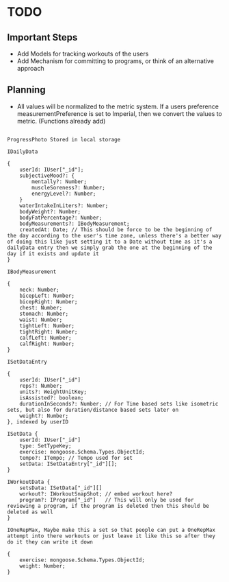 # TODO

## Important Steps

- Add Models for tracking workouts of the users
- Add Mechanism for committing to programs, or think of an alternative approach


## Planning

* All values will be normalized to the metric system. If a users preference measurementPreference is set to Imperial, then we convert the values to metric. (Functions already add)

```

ProgressPhoto Stored in local storage

IDailyData

{
    userId: IUser["_id"];
    subjectiveMood?: {
        mentally?: Number;
        muscleSoreness?: Number;
        energyLevel?: Number;
    }
    waterIntakeInLiters?: Number;
    bodyWeight?: Number;
    bodyFatPercentage?: Number;
    bodyMeasurements?: IBodyMeasurement;
    createdAt: Date; // This should be force to be the beginning of the day according to the user's time zone, unless there's a better way of doing this like just setting it to a Date without time as it's a dailyData entry then we simply grab the one at the beginning of the day if it exists and update it
}

IBodyMeasurement 

{
    neck: Number;
    bicepLeft: Number;
    bicepRight: Number;
    chest: Number;
    stomach: Number;
    waist: Number;
    tightLeft: Number;
    tightRight: Number;
    calfLeft: Number;
    calfRight: Number;
}

ISetDataEntry

{
    userId: IUser["_id"]
    reps?: Number;
    units?: WeightUnitKey;
    isAssisted?: boolean;
    durationInSeconds?: Number; // For Time based sets like isometric sets, but also for duration/distance based sets later on
    weight?: Number;
}, indexed by userID

ISetData {
    userId: IUser["_id"]
    type: SetTypeKey;
    exercise: mongoose.Schema.Types.ObjectId;
    tempo?: ITempo; // Tempo used for set
    setData: ISetDataEntry["_id"][];
}

IWorkoutData {
    setsData: ISetData["_id"][]
    workout?: IWorkoutSnapShot; // embed workout here?
    program?: IProgram["_id"]   // This will only be used for reviewing a program, if the program is deleted then this should be deleted as well
}

IOneRepMax, Maybe make this a set so that people can put a OneRepMax attempt into there workouts or just leave it like this so after they do it they can write it down

{
    exercise: mongoose.Schema.Types.ObjectId;
    weight: Number;
}

```